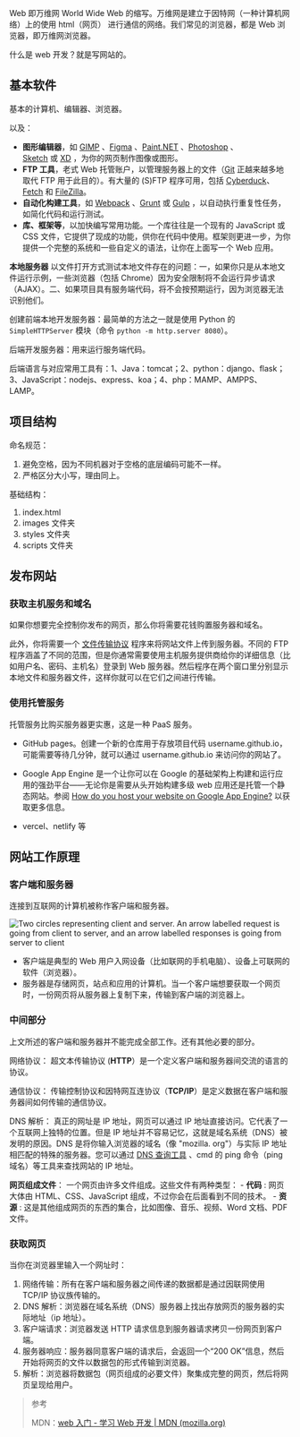 Web 即万维网 World Wide Web 的缩写。万维网是建立于因特网（一种计算机网络）上的使用 html（网页） 进行通信的网络。我们常见的浏览器，都是 Web 浏览器，即万维网浏览器。

什么是 web 开发？就是写网站的。

## 基本软件
基本的计算机、编辑器、浏览器。

以及：
- **图形编辑器**，如 [GIMP](https://www.gimp.org/) 、[Figma](https://www.figma.com/) 、[Paint.NET](https://www.getpaint.net/) 、[Photoshop](https://www.adobe.com/products/photoshop.html) 、[Sketch](https://www.sketch.com/) 或 [XD](https://www.adobe.com/products/xd.html) ，为你的网页制作图像或图形。
- **FTP 工具**，老式 Web 托管账户，以管理服务器上的文件（[Git](https://git-scm.com/) 正越来越多地取代 FTP 用于此目的）。有大量的 (S)FTP 程序可用，包括 [Cyberduck](https://cyberduck.io/)、[Fetch](https://fetchsoftworks.com/) 和 [FileZilla](https://filezilla-project.org/)。
- **自动化构建工具**，如 [Webpack](https://webpack.js.org/) 、[Grunt](https://gruntjs.com/) 或 [Gulp](https://gulpjs.com/) ，以自动执行重复性任务，如简化代码和运行测试。
- **库、框架等**，以加快编写常用功能。一个库往往是一个现有的 JavaScript 或 CSS 文件，它提供了现成的功能，供你在代码中使用。框架则更进一步，为你提供一个完整的系统和一些自定义的语法，让你在上面写一个 Web 应用。

**本地服务器**
以文件打开方式测试本地文件存在的问题：一，如果你只是从本地文件运行示例，一些浏览器（包括 Chrome）因为安全限制将不会运行异步请求（AJAX）。二、如果项目具有服务端代码，将不会按预期运行，因为浏览器无法识别他们。

创建前端本地开发服务器：最简单的方法之一就是使用 Python 的 `SimpleHTTPServer` 模块（命令 `python -m http.server 8080`）。

后端开发服务器：用来运行服务端代码。

后端语言与对应常用工具有：1、Java：tomcat；2、python：django、flask；3、JavaScript：nodejs、express、koa；4、php：MAMP、AMPPS、LAMP。

## 项目结构
命名规范：
1. 避免空格，因为不同机器对于空格的底层编码可能不一样。
2. 严格区分大小写，理由同上。

基础结构：
1. index.html
2. images 文件夹
3. styles 文件夹
4. scripts 文件夹

## 发布网站

### 获取主机服务和域名
如果你想要完全控制你发布的网页，那么你将需要花钱购置服务器和域名。

此外，你将需要一个 [文件传输协议](https://developer.mozilla.org/zh-CN/docs/Glossary/FTP) 程序来将网站文件上传到服务器。不同的 FTP 程序涵盖了不同的范围，但是你通常需要使用主机服务提供商给你的详细信息（比如用户名、密码、主机名）登录到 Web 服务器。然后程序在两个窗口里分别显示本地文件和服务器文件，这样你就可以在它们之间进行传输。

### 使用托管服务
托管服务比购买服务器更实惠，这是一种 PaaS 服务。
-  GitHub pages。创建一个新的仓库用于存放项目代码 username.github.io，可能需要等待几分钟，就可以通过 username.github.io 来访问你的网站了。

-   Google App Engine 是一个让你可以在 Google 的基础架构上构建和运行应用的强劲平台——无论你是需要从头开始构建多级 web 应用还是托管一个静态网站。参阅 [How do you host your website on Google App Engine?](https://developer.mozilla.org/zh-CN/docs/Learn/Common_questions/Tools_and_setup/How_do_you_host_your_website_on_Google_App_Engine) 以获取更多信息。

- vercel、netlify 等

## 网站工作原理
### 客户端和服务器
连接到互联网的计算机被称作客户端和服务器。

![Two circles representing client and server. An arrow labelled request is going from client to server, and an arrow labelled responses is going from server to client](https://developer.mozilla.org/en-US/docs/Learn/Getting_started_with_the_web/How_the_Web_works/simple-client-server.png)

-   客户端是典型的 Web 用户入网设备（比如联网的手机电脑）、设备上可联网的软件（浏览器）。
-   服务器是存储网页，站点和应用的计算机。当一个客户端想要获取一个网页时，一份网页将从服务器上复制下来，传输到客户端的浏览器上。

### 中间部分
上文所述的客户端和服务器并不能完成全部工作。还有其他必要的部分。

网络协议：
超文本传输协议 (**HTTP**）是一个定义客户端和服务器间交流的语言的协议。

通信协议：
传输控制协议和因特网互连协议（**TCP/IP**）是定义数据在客户端和服务器间如何传输的通信协议。

DNS 解析：
真正的网址是 IP 地址，网页可以通过 IP 地址直接访问。它代表了一个互联网上独特的位置。但是 IP 地址并不容易记忆，这就是域名系统（DNS）被发明的原因。DNS 是将你输入浏览器的域名（像 "mozilla. org"）与实际 IP 地址相匹配的特殊的服务器。您可以通过 [DNS 查询工具](https://www.nslookup.io/website-to-ip-lookup/) 、cmd 的 ping 命令（ping 域名）等工具来查找网站的 IP 地址。

**网页组成文件**：
一个网页由许多文件组成。这些文件有两种类型：
    -   **代码** : 网页大体由 HTML、CSS、JavaScript 组成，不过你会在后面看到不同的技术。
    -   **资源** : 这是其他组成网页的东西的集合，比如图像、音乐、视频、Word 文档、PDF 文件。

### 获取网页
当你在浏览器里输入一个网址时：
1. 网络传输：所有在客户端和服务器之间传递的数据都是通过因联网使用 TCP/IP 协议族传输的。
2. DNS 解析：浏览器在域名系统（DNS）服务器上找出存放网页的服务器的实际地址（ip 地址）。
3. 客户端请求：浏览器发送 HTTP 请求信息到服务器请求拷贝一份网页到客户端。
4. 服务器响应：服务器同意客户端的请求后，会返回一个“200 OK”信息，然后开始将网页的文件以数据包的形式传输到浏览器。
5. 解析：浏览器将数据包（网页组成的必要文件）聚集成完整的网页，然后将网页呈现给用户。

> 参考
> 
> MDN：[web 入门 - 学习 Web 开发 | MDN (mozilla.org)](https://developer.mozilla.org/zh-CN/docs/Learn/Getting_started_with_the_web)